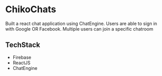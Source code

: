 # ChikoChats
Built a react chat application using ChatEngine. Users are able to sign in with Google OR Facebook. Multiple users can join a specific chatroom

## TechStack
- Firebase
- ReactJS
- ChatEngine